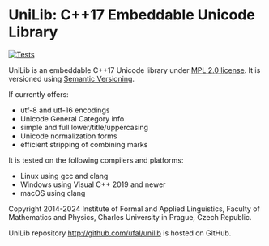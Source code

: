 # UniLib: C++17 Embeddable Unicode Library
[![Tests](https://github.com/ufal/unilib/actions/workflows/tests.yml/badge.svg)](https://github.com/ufal/unilib/actions/workflows/tests.yml)

UniLib is an embeddable C++17 Unicode library under
[MPL 2.0 license](http://www.mozilla.org/MPL/2.0/).
It is versioned using [Semantic Versioning](http://semver.org/).

If currently offers:
- utf-8 and utf-16 encodings
- Unicode General Category info
- simple and full lower/title/uppercasing
- Unicode normalization forms
- efficient stripping of combining marks

It is tested on the following compilers and platforms:
- Linux using gcc and clang
- Windows using Visual C++ 2019 and newer
- macOS using clang

Copyright 2014-2024 Institute of Formal and Applied Linguistics, Faculty
of Mathematics and Physics, Charles University in Prague, Czech Republic.

UniLib repository http://github.com/ufal/unilib is hosted on GitHub.
